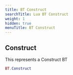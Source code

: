 ```yaml
---
title: BT Construct
searchTitle: Lua BT Construct
weight: 1
hidden: true
menuTitle: BT Construct
---
```

## Construct

This represents a Construct BT
```lua
BT.Construct
```